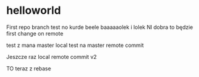 # helloworld
First repo
branch test no kurde beele
baaaaaolek i lolek
Nl dobra to będzie first change on remote


test z mana master local
test na master
remote commit


Jeszcze raz local
remote commit v2

TO teraz z rebase 
